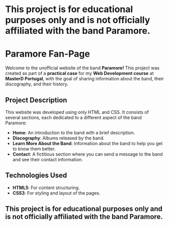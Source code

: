 # This project is for educational purposes only and is not officially affiliated with the band Paramore.

# Paramore Fan-Page

Welcome to the unofficial website of the band **Paramore!** This project was created as part of a **practical case** for my **Web Development course** at **MasterD Portugal**, with the goal of sharing information about the band, their discography, and their history.

## Project Description

This website was developed using only HTML and CSS. It consists of several sections, each dedicated to a different aspect of the band Paramore:

- **Home**: An introduction to the band with a brief description.
- **Discography**: Albums released by the band.
- **Learn More About the Band**: Information about the band to help you get to know them better.
- **Contact**: A fictitious section where you can send a message to the band and see their contact information.

## Technologies Used

- **HTML5**: For content structuring.
- **CSS3**: For styling and layout of the pages.

## This project is for educational purposes only and is not officially affiliated with the band Paramore.
